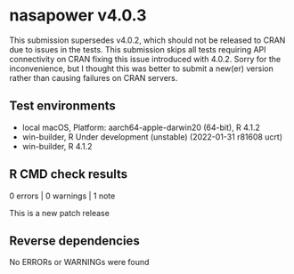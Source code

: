 # nasapower v4.0.3

This submission supersedes v4.0.2, which should not be released to CRAN due to issues in the tests.
This submission skips all tests requiring API connectivity on CRAN fixing this issue introduced with 4.0.2.
Sorry for the inconvenience, but I thought this was better to submit a new(er) version rather than causing failures on CRAN servers.

## Test environments
* local macOS, Platform: aarch64-apple-darwin20 (64-bit), R 4.1.2
* win-builder, R Under development (unstable) (2022-01-31 r81608 ucrt)
* win-builder, R 4.1.2

## R CMD check results

0 errors | 0 warnings | 1 note

This is a new patch release

## Reverse dependencies

No ERRORs or WARNINGs were found
